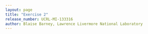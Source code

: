 ```yaml
---
layout: page
title: "Exercise 2"
release_number: UCRL-MI-133316
author: Blaise Barney, Lawrence Livermore National Laboratory
---
```

